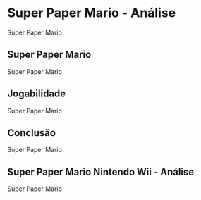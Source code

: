 ---
---

# Super Paper Mario - Análise

Super Paper Mario

## Super Paper Mario

Super Paper Mario

## Jogabilidade

Super Paper Mario

## Conclusão

Super Paper Mario

## Super Paper Mario Nintendo Wii - Análise

Super Paper Mario
